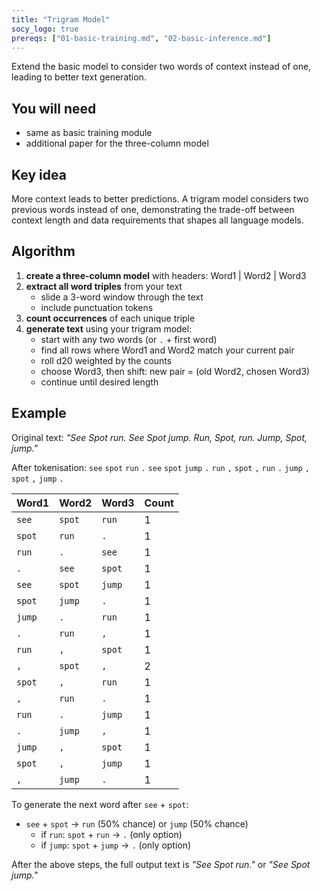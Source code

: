 ```yaml
---
title: "Trigram Model"
socy_logo: true
prereqs: ["01-basic-training.md", "02-basic-inference.md"]
---
```


Extend the basic model to consider two words of context instead of one, leading
to better text generation.

## You will need

- same as basic training module
- additional paper for the three-column model

## Key idea

More context leads to better predictions. A trigram model considers two previous
words instead of one, demonstrating the trade-off between context length and
data requirements that shapes all language models.

## Algorithm

1. **create a three-column model** with headers: Word1 | Word2 | Word3
2. **extract all word triples** from your text
   - slide a 3-word window through the text
   - include punctuation tokens
3. **count occurrences** of each unique triple
4. **generate text** using your trigram model:
   - start with any two words (or `.` + first word)
   - find all rows where Word1 and Word2 match your current pair
   - roll d20 weighted by the counts
   - choose Word3, then shift: new pair = (old Word2, chosen Word3)
   - continue until desired length

## Example

Original text: _"See Spot run. See Spot jump. Run, Spot, run. Jump, Spot,
jump."_

After tokenisation: `see` `spot` `run` `.` `see` `spot` `jump` `.` `run` `,`
`spot` `,` `run` `.` `jump` `,` `spot` `,` `jump` `.`

| Word1  | Word2  | Word3  | Count |
| ------ | ------ | ------ | ----- |
| `see`  | `spot` | `run`  | 1     |
| `spot` | `run`  | `.`    | 1     |
| `run`  | `.`    | `see`  | 1     |
| `.`    | `see`  | `spot` | 1     |
| `see`  | `spot` | `jump` | 1     |
| `spot` | `jump` | `.`    | 1     |
| `jump` | `.`    | `run`  | 1     |
| `.`    | `run`  | `,`    | 1     |
| `run`  | `,`    | `spot` | 1     |
| `,`    | `spot` | `,`    | 2     |
| `spot` | `,`    | `run`  | 1     |
| `,`    | `run`  | `.`    | 1     |
| `run`  | `.`    | `jump` | 1     |
| `.`    | `jump` | `,`    | 1     |
| `jump` | `,`    | `spot` | 1     |
| `spot` | `,`    | `jump` | 1     |
| `,`    | `jump` | `.`    | 1     |

To generate the next word after `see` + `spot`:

- `see` + `spot` → `run` (50% chance) or `jump` (50% chance)
  - if `run`: `spot` + `run` → `.` (only option)
  - if `jump`: `spot` + `jump` → `.` (only option)

After the above steps, the full output text is _"See Spot run."_ or _"See Spot
jump."_
